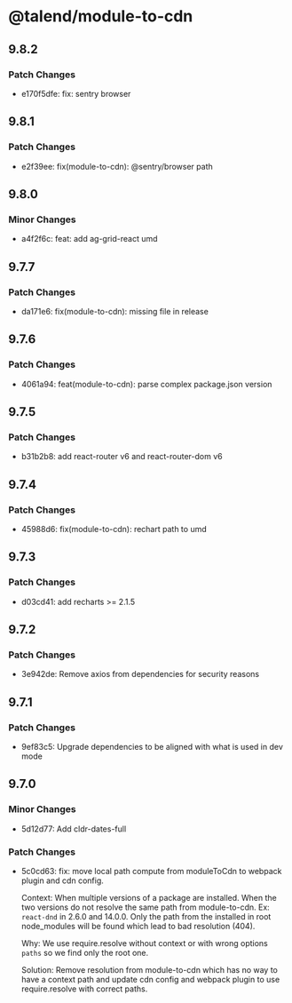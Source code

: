# @talend/module-to-cdn

## 9.8.2

### Patch Changes

-   e170f5dfe: fix: sentry browser

## 9.8.1

### Patch Changes

-   e2f39ee: fix(module-to-cdn): @sentry/browser path

## 9.8.0

### Minor Changes

-   a4f2f6c: feat: add ag-grid-react umd

## 9.7.7

### Patch Changes

-   da171e6: fix(module-to-cdn): missing file in release

## 9.7.6

### Patch Changes

-   4061a94: feat(module-to-cdn): parse complex package.json version

## 9.7.5

### Patch Changes

-   b31b2b8: add react-router v6 and react-router-dom v6

## 9.7.4

### Patch Changes

-   45988d6: fix(module-to-cdn): rechart path to umd

## 9.7.3

### Patch Changes

-   d03cd41: add recharts >= 2.1.5

## 9.7.2

### Patch Changes

-   3e942de: Remove axios from dependencies for security reasons

## 9.7.1

### Patch Changes

-   9ef83c5: Upgrade dependencies to be aligned with what is used in dev mode

## 9.7.0

### Minor Changes

-   5d12d77: Add cldr-dates-full

### Patch Changes

-   5c0cd63: fix: move local path compute from moduleToCdn to webpack plugin and cdn config.

    Context: When multiple versions of a package are installed.
    When the two versions do not resolve the same path from module-to-cdn.
    Ex: `react-dnd` in 2.6.0 and 14.0.0. Only the path from the installed in root node_modules will be found
    which lead to bad resolution (404).

    Why: We use require.resolve without context or with wrong options `paths` so we find only the root one.

    Solution: Remove resolution from module-to-cdn which has no way to have a context path and update cdn config and webpack plugin to use require.resolve with correct paths.
